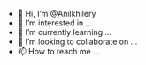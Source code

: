 - 👋 Hi, I’m @Anilkhilery
- 👀 I’m interested in ...
- 🌱 I’m currently learning ...
- 💞️ I’m looking to collaborate on ...
- 📫 How to reach me ...

<!---
Anilkhilery/Anilkhilery is a ✨ special ✨ repository because its `README.md` (this file) appears on your GitHub profile.
You can click the Preview link to take a look at your changes.
--->
